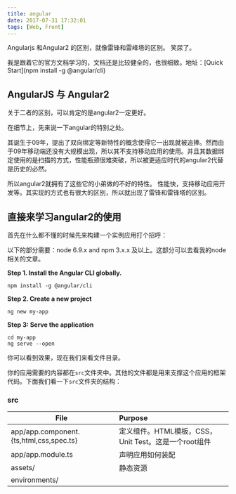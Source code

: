 ```yaml
---
title: angular
date: 2017-07-31 17:32:01
tags: [Web, Front]
---
```


Angularjs 和Angular2 的区别，就像雷锋和雷峰塔的区别。
笑尿了。

我是跟着它的官方文档学习的，文档还是比较健全的，也很细致。地址：[Quick Start](npm install -g @angular/cli)

## AngularJS 与 Angular2

关于二者的区别，可以肯定的是angular2一定更好。

在细节上，先来说一下angular的特别之处。

其诞生于09年，提出了双向绑定等新特性的概念使得它一出现就被追捧。然而由于09年移动端还没有大规模出现，所以其不支持移动应用的使用。并且其数据绑定使用的是扫描的方式，性能瓶颈很难突破，所以被更适应时代的angular2代替是历史的必然。

所以angular2就拥有了这些它的小弟做的不好的特性。
性能快，支持移动应用开发等。其实现的方式也有很大的区别，所以就出现了雷锋和雷锋塔的区别。

## 直接来学习angular2的使用

首先在什么都不懂的时候先来构建一个实例应用打个招呼：

以下的部分需要：node 6.9.x and npm 3.x.x 及以上。这部分可以去看我的node相关的文章。

**Step 1. Install the Angular CLI globally.**
```
npm install -g @angular/cli

```
**Step 2. Create a new project**
```
ng new my-app
```
**Step 3: Serve the application**
```
cd my-app
ng serve --open

```

你可以看到效果，现在我们来看文件目录。

你的应用需要的内容都在`src`文件夹中。其他的文件都是用来支撑这个应用的框架代码。下面我们看一下`src`文件夹的结构：

### src

| File | Purpose |
|------|:---------|
|app/app.component.{ts,html,css,spec.ts} | 定义组件。HTML模板，CSS，Unit Test。这是一个root组件 |
|app/app.module.ts | 声明应用如何装配 |
| assets/ | 静态资源 |
| environments/ | 
